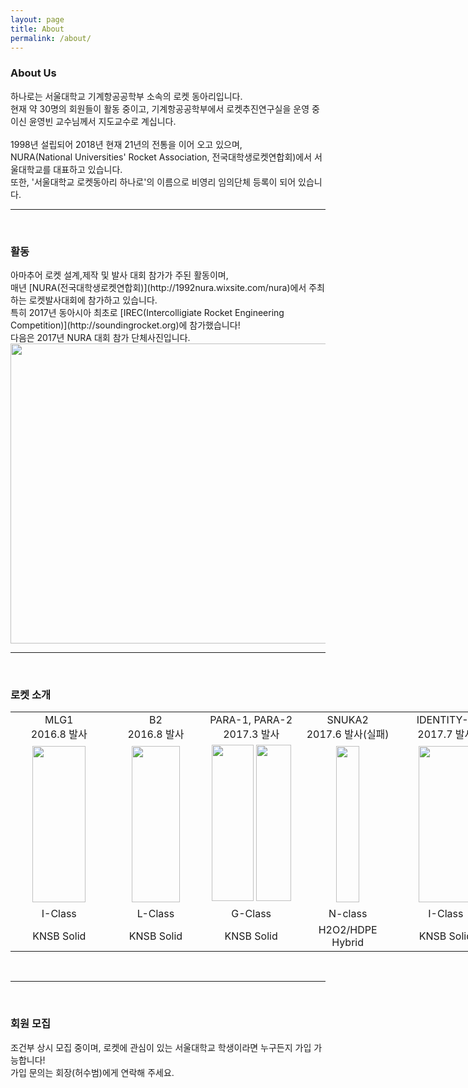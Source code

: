```yaml
---
layout: page
title: About
permalink: /about/
---
```

<h3>About Us</h3>
하나로는 서울대학교 기계항공공학부 소속의 로켓 동아리입니다.<br/>
현재 약 30명의 회원들이 활동 중이고, 기계항공공학부에서 로켓추진연구실을 운영 중이신 윤영빈 교수님께서 지도교수로 계십니다.<br/><br/>
1998년 설립되어 2018년 현재 21년의 전통을 이어 오고 있으며, <br/>
NURA(National Universities' Rocket Association, 전국대학생로켓연합회)에서 서울대학교를 대표하고 있습니다.<br/>
또한, '서울대학교 로켓동아리 하나로'의 이름으로 비영리 임의단체 등록이 되어 있습니다.<br/>


* * *
<br/>
<h3>활동</h3>
아마추어 로켓 설계,제작 및 발사 대회 참가가 주된 활동이며, <br/>매년 [NURA(전국대학생로켓연합회)](http://1992nura.wixsite.com/nura)에서 주최하는 로켓발사대회에 참가하고 있습니다.<br/>
특히 2017년 동아시아 최초로 [IREC(Intercolligiate Rocket Engineering Competition)](http://soundingrocket.org)에 참가했습니다!<br/>
다음은 2017년 NURA 대회 참가 단체사진입니다.<br/>
<img src="https://github.com/hsb6350/hanaro.github.io/blob/master/assets/NURA2017.jpg?raw=true" width="720" height="480" />

* * *
<br/>
<h3>로켓 소개</h3>
<table style="width:1085px"><tr>
<td width="155" align="center">MLG1<br/>2016.8 발사</td>
<td width="155" align="center">B2<br/>2016.8 발사</td>
<td width="155" align="center">PARA-1, PARA-2<br/>2017.3 발사</td>
<td width="155" align="center">SNUKA2<br/>2017.6 발사(실패)</td>
<td width="155" align="center">IDENTITY-0<br/>2017.7 발사</td>
<td width="155" align="center">IDENTITY-1<br/>2017.8 발사</td>
<td width="155" align="center">IDENTITY-2<br/>2018.2 발사</td>

</tr><tr>
<td width="155" align="center">
<img src="https://github.com/hsb6350/hanaro.github.io/blob/master/assets/logo/MLG1.PNG?raw=true" width="85" height="250"/></td>
<td width="155" align="center">
<img src="https://github.com/hsb6350/hanaro.github.io/blob/master/assets/logo/B2.PNG?raw=true" width="77.5" height="250"/></td>
<td width="155" align="center">
<img src="https://github.com/hsb6350/hanaro.github.io/blob/master/assets/acts/para1.JPG?raw=true" width="67" height="250"/>
<img src="https://github.com/hsb6350/hanaro.github.io/blob/master/assets/acts/para2.JPG?raw=true" width="56" height="250"/></td>
<td width="155" align="center">
<img src="https://github.com/hsb6350/hanaro.github.io/blob/master/assets/SNUKA2.jpg?raw=true" width="37.5" height="250"/></td>
<td width="155" align="center">
<img src="https://github.com/hsb6350/hanaro.github.io/blob/master/assets/IDENTITY0.jpg?raw=true" width="86.3" height="250"/></td>
<td width="155" align="center">
<img src="https://github.com/hsb6350/hanaro.github.io/blob/master/assets/IDENTITY.jpg?raw=true" width="66" height="250"/></td>
<td width="155" align="center">
<img src="https://github.com/hsb6350/hanaro.github.io/blob/master/assets/IDENTITY2.jpg?raw=true" width="85.8" height="250"/></td>
</tr><tr>
<td width="155" align="center">I-Class</td>
<td width="155" align="center">L-Class</td>
<td width="155" align="center">G-Class</td>
<td width="155" align="center">N-class</td>
<td width="155" align="center">I-Class</td>
<td width="155" align="center">I-Class</td>
<td width="155" align="center">I-Class</td>
</tr><tr>
<td width="155" align="center">KNSB Solid</td>
<td width="155" align="center">KNSB Solid</td>
<td width="155" align="center">KNSB Solid</td>
<td width="155" align="center">H2O2/HDPE Hybrid</td>
<td width="155" align="center">KNSB Solid</td>
<td width="155" align="center">KNSB Solid</td>
<td width="155" align="center">KNSB Solid</td>

</tr></table><br/>

* * *
<br/>
<h3>회원 모집</h3>
조건부 상시 모집 중이며, 로켓에 관심이 있는 서울대학교 학생이라면 누구든지 가입 가능합니다! <br/>
가입 문의는 회장(허수범)에게 연락해 주세요.

